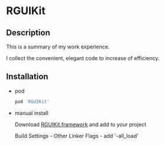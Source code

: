 # RGUIKit
## Description
This is a summary of my work experience.

I collect the convenient, elegant code to increase of efficiency.

## Installation

- pod
  ```ruby
  pod 'RGUIKit'
  ```

- manual install

  Download [RGUIKit.framework](https://github.com/RengeRenge/RGUIKit/releases) and add to your project

  Build Settings - Other Linker Flags - add '-all_load'

